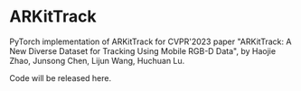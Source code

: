 # ARKitTrack
PyTorch implementation of ARKitTrack for CVPR'2023 paper "ARKitTrack: A New Diverse Dataset for Tracking Using Mobile RGB-D Data", by Haojie Zhao, Junsong Chen, Lijun Wang, Huchuan Lu.  

Code will be released here.
